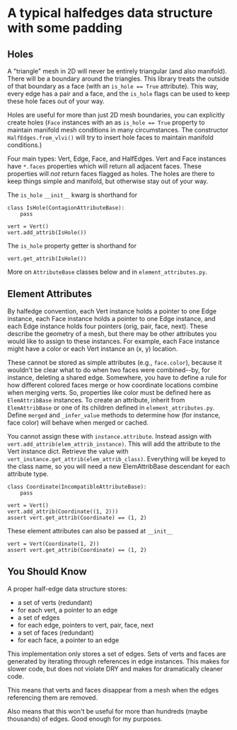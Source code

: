 # A typical halfedges data structure with some padding

## Holes

A "triangle" mesh in 2D will never be entirely triangular (and also manifold). There will be a boundary around the triangles. This library treats the outside of that boundary as a face (with an `is_hole == True` attribute). This way, every edge has a pair and a face, and the `is_hole` flags can be used to keep these hole faces out of your way.

Holes are useful for more than just 2D mesh boundaries, you can explicitly create holes (`Face` instances with an as `is_hole == True` property to maintain manifold mesh conditions in many circumstances. The constructor `HalfEdges.from_vlvi()` will try to insert hole faces to maintain manifold conditions.)

Four main types: Vert, Edge, Face, and HalfEdges. Vert and Face instances have `*.faces` properties which will return all adjacent faces. These properties will *not* return faces flagged as holes. The holes are there to keep things simple and manifold, but otherwise stay out of your way.

The `is_hole` `__init__` kwarg is shorthand for

    class IsHole(ContagionAttributeBase):
        pass

    vert = Vert()
    vert.add_attrib(IsHole())

The `is_hole` property getter is shorthand for

    vert.get_attrib(IsHole())

More on `AttributeBase` classes below and in `element_attributes.py`.

## Element Attributes

By halfedge convention, each Vert instance holds a pointer to one Edge instance, each Face instance holds a pointer to one Edge instance, and each Edge instance holds four pointers (orig, pair, face, next). These describe the geometry of a mesh, but there may be other attributes you would like to assign to these instances. For example, each Face instance might have a color or each Vert instance an (x, y) location.

These cannot be stored as simple attributes (e.g., `face.color`), because it wouldn't be clear what to do when two faces were combined--by, for instance, deleting a shared edge. Somewhere, you have to define a rule for how different colored faces merge or how coordinate locations combine when merging verts. So, properties like color must be defined here as `ElemAttribBase` instances. To create an attribute, inherit from `ElemAttribBase` or one of its children defined in `element_attributes.py`. Define `merged` and `_infer_value` methods to determine how (for instance, face color) will behave when merged or cached.

You cannot assign these with `instance.attribute`. Instead assign with `vert.add_attrib(elem_attrib_instance)`. This will add the attribute to the Vert instance dict. Retrieve the value with `vert_instance.get_attrib(elem_attrib_class)`. Everything will be keyed to the class name, so you will need a new ElemAttribBase descendant for each attribute type.

    class Coordinate(IncompatibleAttributeBase):
        pass

    vert = Vert()
    vert.add_attrib(Coordinate((1, 2)))
    assert vert.get_attrib(Coordinate) == (1, 2)

These element attributes can also be passed at `__init__`

    vert = Vert(Coordinate(1, 2))
    assert vert.get_attrib(Coordinate) == (1, 2)

## You Should Know

A proper half-edge data structure stores:

* a set of verts (redundant)
* for each vert, a pointer to an edge
* a set of edges
* for each edge, pointers to vert, pair, face, next
* a set of faces (redundant)
* for each face, a pointer to an edge

This implementation only stores a set of edges. Sets of verts and faces are generated by iterating through references
in edge instances. This makes for slower code, but does not violate DRY and makes for dramatically cleaner code.

This means that verts and faces disappear from a mesh when the edges referencing them are removed.

Also means that this won't be useful for more than hundreds (maybe thousands) of edges. Good enough for my purposes.
